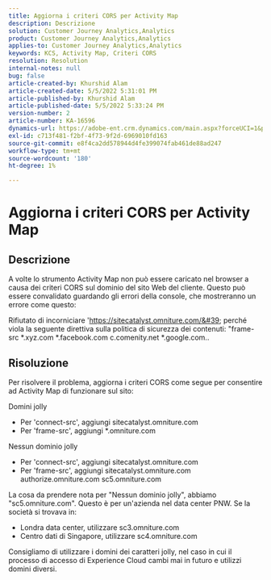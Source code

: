 ```yaml
---
title: Aggiorna i criteri CORS per Activity Map
description: Descrizione
solution: Customer Journey Analytics,Analytics
product: Customer Journey Analytics,Analytics
applies-to: Customer Journey Analytics,Analytics
keywords: KCS, Activity Map, Criteri CORS
resolution: Resolution
internal-notes: null
bug: false
article-created-by: Khurshid Alam
article-created-date: 5/5/2022 5:31:01 PM
article-published-by: Khurshid Alam
article-published-date: 5/5/2022 5:33:24 PM
version-number: 2
article-number: KA-16596
dynamics-url: https://adobe-ent.crm.dynamics.com/main.aspx?forceUCI=1&pagetype=entityrecord&etn=knowledgearticle&id=618c4f20-99cc-ec11-a7b5-6045bd00dbbc
exl-id: c713f481-f2bf-4f73-9f2d-6969010fd163
source-git-commit: e8f4ca2dd578944d4fe399074fab461de88ad247
workflow-type: tm+mt
source-wordcount: '180'
ht-degree: 1%

---
```


# Aggiorna i criteri CORS per Activity Map

## Descrizione


A volte lo strumento Activity Map non può essere caricato nel browser a causa dei criteri CORS sul dominio del sito Web del cliente. Questo può essere convalidato guardando gli errori della console, che mostreranno un errore come questo:

Rifiutato di incorniciare &#39;https://sitecatalyst.omniture.com/&#39; perché viola la seguente direttiva sulla politica di sicurezza dei contenuti: &quot;frame-src \*.xyz.com \*.facebook.com c.comenity.net \*.google.com..


## Risoluzione


Per risolvere il problema, aggiorna i criteri CORS come segue per consentire ad Activity Map di funzionare sul sito:

Domini jolly

- Per &#39;connect-src&#39;, aggiungi sitecatalyst.omniture.com
- Per &#39;frame-src&#39;, aggiungi \*.omniture.com


Nessun dominio jolly

- Per &#39;connect-src&#39;, aggiungi sitecatalyst.omniture.com
- Per &#39;frame-src&#39;, aggiungi sitecatalyst.omniture.com authorize.omniture.com sc5.omniture.com


La cosa da prendere nota per &quot;Nessun dominio jolly&quot;, abbiamo &quot;sc5.omniture.com&quot;. Questo è per un&#39;azienda nel data center PNW. Se la società si trovava in:

- Londra data center, utilizzare sc3.omniture.com
- Centro dati di Singapore, utilizzare sc4.omniture.com


Consigliamo di utilizzare i domini dei caratteri jolly, nel caso in cui il processo di accesso di Experience Cloud cambi mai in futuro e utilizzi domini diversi.
